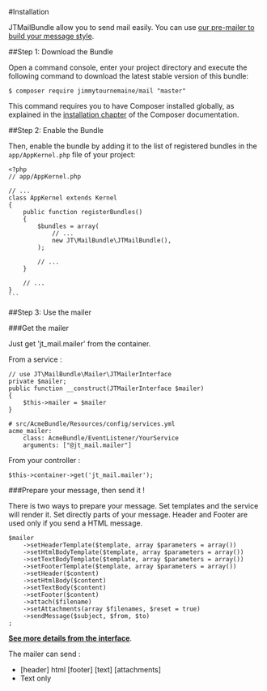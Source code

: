 #Installation

JTMailBundle allow you to send mail easily. You can use [our pre-mailer to build your message style](https://github.com/JimmyTournemaine/PreMailer).

##Step 1: Download the Bundle

Open a command console, enter your project directory and execute the
following command to download the latest stable version of this bundle:

	$ composer require jimmytournemaine/mail "master"

This command requires you to have Composer installed globally, as explained
in the [installation chapter](https://getcomposer.org/doc/00-intro.md)
of the Composer documentation.

##Step 2: Enable the Bundle

Then, enable the bundle by adding it to the list of registered bundles
in the `app/AppKernel.php` file of your project:


	<?php
	// app/AppKernel.php
	
	// ...
	class AppKernel extends Kernel
	{
	    public function registerBundles()
	    {
	        $bundles = array(
	            // ...
	            new JT\MailBundle\JTMailBundle(),
	        );
	
	        // ...
	    }
	
	    // ...
	}
	```

##Step 3: Use the mailer

###Get the mailer

Just get 'jt_mail.mailer' from the container.

From a service :

	// use JT\MailBundle\Mailer\JTMailerInterface
	private $mailer;
	public function __construct(JTMailerInterface $mailer)
	{
		$this->mailer = $mailer
	}

	# src/AcmeBundle/Resources/config/services.yml
	acme_mailer:
	    class: AcmeBundle/EventListener/YourService
	    arguments: ["@jt_mail.mailer"]

From your controller :

	$this->container->get('jt_mail.mailer');

###Prepare your message, then send it !

There is two ways to prepare your message. Set templates and the service will render it.
Set directly parts of your message.
Header and Footer are used only if you send a HTML message.

	$mailer
		->setHeaderTemplate($template, array $parameters = array())
		->setHtmlBodyTemplate($template, array $parameters = array())
		->setTextBodyTemplate($template, array $parameters = array())
		->setFooterTemplate($template, array $parameters = array())
		->setHeader($content)
		->setHtmlBody($content)
		->setTextBody($content)
		->setFooter($content)
		->attach($filename)
		->setAttachments(array $filenames, $reset = true)
		->sendMessage($subject, $from, $to)
	;

[**See more details from the interface**](https://github.com/JimmyTournemaine/JTMailBundle/blob/master/Mailer/JTMailerInterface.php).

The mailer can send :
- [header] html [footer] [text] [attachments]
- Text only
